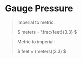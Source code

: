 # Gauge Pressure

> Imperial to metric:
>
> $
> meters = \frac{feet}{3.3}
> $
>

> Metric to imperial:
>
> $
> feet = (meters)(3.3)
> $